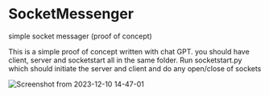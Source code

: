 # SocketMessenger
simple socket messager (proof of concept)

This is a simple proof of concept written with chat GPT.
you should have client, server and socketstart all in the same folder. Run socketstart.py which should initiate the server and client and do any open/close of sockets

![Screenshot from 2023-12-10 14-47-01](https://github.com/sujitvasanth/SocketMessenger/assets/18464444/ea1a5c87-567d-4047-b8fb-b8c407fcf19e)
